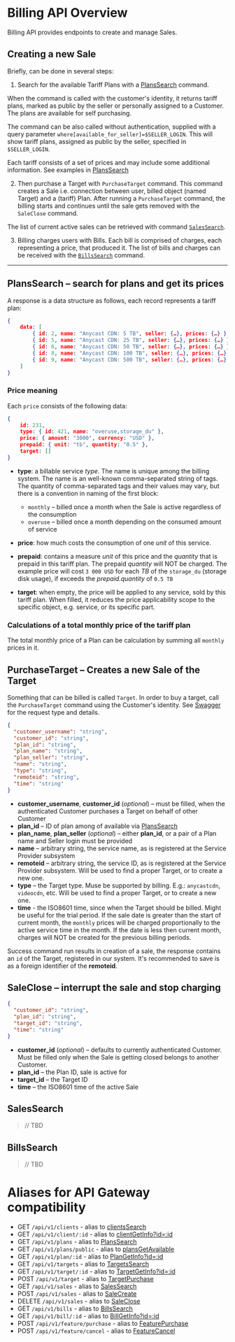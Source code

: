 # Billing API Overview

Billing API provides endpoints to create and manage Sales.

## Creating a new Sale

Briefly, can be done in several steps:

1. Search for the available Tariff Plans with a [PlansSearch](#PlansSearch) command. 

When the command is called with the customer's identity, it returns tariff plans, marked as public by the seller or personally assigned to a Customer. The plans are available for self purchasing.

The command can be also called without authentication, supplied with a query parameter `where[available_for_seller]=$SELLER_LOGIN`. This will show tariff plans, assigned as public by the seller, specified in `$SELLER_LOGIN`.

Each tariff consists of a set of prices and may include some additional information. See examples in [PlansSearch](#planssearch-for-plans-and-get-its-prices)

2. Then purchase a Target with `PurchaseTarget` command.
This command creates a Sale i.e. connection between user, billed object (named Target) and a (tariff) Plan.
After running a `PurchaseTarget` command, the billing starts and continues until the sale gets removed with the `SaleClose` command.

The list of current active sales can be retrieved with command [`SalesSearch`](#salessearch).

3. Billing charges users with Bills. Each bill is comprised of charges, each representing a price, that produced it.
The list of bills and charges can be received with the [`BillsSearch`](#billssearch) command.

---


## PlansSearch – search for plans and get its prices

A response is a data structure as follows, each record represents a tariff plan:

```json
{
    data: [
        { id: 2, name: "Anycast CDN: 5 TB", seller: {…}, prices: {…} },
        { id: 5, name: "Anycast CDN: 25 TB", seller: {…}, prices: {…} },
        { id: 6, name: "Anycast CDN: 50 TB", seller: {…}, prices: {…} },
        { id: 8, name: "Anycast CDN: 100 TB", seller: {…}, prices: {…} },
        { id: 9, name: "Anycast CDN: 500 TB", seller: {…}, prices: {…} }
    ]
}
```

### Price meaning

Each `price` consists of the following data:

```json
{
    id: 231,
    type: { id: 421, name: "overuse,storage_du" },
    price: { amount: "3000", currency: "USD" },
    prepaid: { unit: "tb", quantity: "0.5" },
    target: []
}
```

- **type**: a billable service *type*. The name is unique among the billing system. The name is an well-known comma-separated string of tags. The quantity of comma-separated tags and their values may vary, but there is a convention in naming of the first block:

  - `monthly` – billed once a month when the Sale is active regardless of the consumption
  - `overuse` – billed once a month depending on the consumed amount of service

- **price**: how much costs the consumption of one *unit* of this service.

- **prepaid**: contains a measure *unit* of this price and the *quantity* that is prepaid in this tariff plan. The prepaid *quantity* will NOT be charged. The example price will cost `3 000 USD` for each *TB* of the `storage_du` (storage disk usage), if exceeds the *prepaid.quantity* of `0.5 TB`

- **target**: when empty, the price will be applied to any service, sold by this tariff plan. When filled, it reduces the price applicability scope to the specific object, e.g. service, or its specific part.

### Calculations of a total monthly price of the tariff plan

The total monthly price of a Plan can be calculation by summing all `monthly` prices in it.


## PurchaseTarget – Creates a new Sale of the Target

 Something that can be billed is called `Target`. In order to buy a target, call the `PurchaseTarget` command using the Customer's identity. See [Swagger](http://swagger.hiqdev.com/?urls.primaryName=Billing%20API#/default/post_TargetsPurchase) for the request type and details.

```json
{
  "customer_username": "string",
  "customer_id": "string",
  "plan_id": "string",
  "plan_name": "string",
  "plan_seller": "string",
  "name": "string",
  "type": "string",
  "remoteid": "string",
  "time": "string"
}
```

- **customer_username**, **customer_id** (*optional*) – must be filled, when the authenticated Customer purchases a Target on behalf of other Customer
- **plan_id** – ID of plan among of available via [PlansSearch](#planssearchsearch-for-plans-and-get-its-prices)
- **plan_name**, **plan_seller** (*optional*) – either **plan_id**, or a pair of a Plan name and Seller login must be provided
- **name** – arbitrary string, the service name, as is registered at the Service Provider subsystem
- **remoteid** – arbitrary string, the service ID, as is registered at the Service Provider subsystem. Will be used to find a proper Target, or to create a new one.
- **type** – the Target type. Muse be supported by billing. E.g.: `anycastcdn`, `videocdn`, etc. Will be used to find a proper Target, or to create a new one.
- **time** - the ISO8601 time, since when the Target should be billed. Might be useful for the trial period. If the sale date is greater than the start of current month, the `monthly` prices will be charged proportionally to the active service time in the month. If the date is less then current month, charges will NOT be created for the previous billing periods.

Success command run results in creation of a sale, the response contains an `id` of the Target, registered in our system. It's recommended to save is as a foreign identifier of the **remoteid**.

## SaleClose – interrupt the sale and stop charging

```json
{
  "customer_id": "string",
  "plan_id": "string",
  "target_id": "string",
  "time": "string"
}
```

- **customer_id** (*optional*) – defaults to currently authenticated Customer. Must be filled only when the Sale is getting closed belongs to another Customer.
- **plan_id** – the Plan ID, sale is active for
- **target_id** – the Target ID
- **time** – the ISO8601 time of the active Sale

## SalesSearch

> // TBD

## BillsSearch

> // TBD

# Aliases for API Gateway compatibility

- GET `/api/v1/clients` - alias to [clientsSearch](http://swagger.hiqdev.com/#/client/post_clientsSearch)
- GET `/api/v1/client/:id` - alias to [clientGetInfo?id=:id](http://swagger.hiqdev.com/#/client/post_clientGetInfo)
- GET `/api/v1/plans` - alias to [PlansSearch](http://swagger.hiqdev.com/?urls.primaryName=Billing%20API#/default/post_PlansSearch)
- GET `/api/v1/plans/public` - alias to [plansGetAvailable](http://swagger.hiqdev.com/#/client/post_plansGetAvailable)
- GET `/api/v1/plan/:id` - alias to [PlanGetInfo?id=:id](http://swagger.hiqdev.com/?urls.primaryName=Billing%20API#/default/post_PlanGetInfo)
- GET `/api/v1/targets` - alias to [TargetsSearch](http://swagger.hiqdev.com/?urls.primaryName=Billing%20API#/default/post_TargetsSearch)
- GET `/api/v1/target/:id` - alias to [TargetGetInfo?id=:id](http://swagger.hiqdev.com/?urls.primaryName=Billing%20API#/default/post_TargetGetInfo)
- POST `/api/v1/target` - alias to [TargetPurchase](http://swagger.hiqdev.com/?urls.primaryName=Billing%20API#/default/post_TargetPurchase)
- GET `/api/v1/sales` - alias to [SalesSearch](http://swagger.hiqdev.com/?urls.primaryName=Billing%20API#/default/post_SalesSearch)
- POST `/api/v1/sales` - alias to [SaleCreate](http://swagger.hiqdev.com/?urls.primaryName=Billing%20API#/default/post_SaleCreate)
- DELETE `/api/v1/sales` - alias to [SaleClose](http://swagger.hiqdev.com/?urls.primaryName=Billing%20API#/default/post_SaleClose)
- GET `/api/v1/bills` - alias to [BillsSearch](http://swagger.hiqdev.com/?urls.primaryName=Billing%20API#/default/post_BillsSearch)
- GET `/api/v1/bill/:id` - alias to [BillGetInfo?id=:id](http://swagger.hiqdev.com/?urls.primaryName=Billing%20API#/default/post_BillGetInfo)
- POST `/api/v1/feature/purchase` - alias to [FeaturePurchase](http://swagger.hiqdev.com/?urls.primaryName=Billing%20API#/default/post_FeaturePurchase)
- POST `/api/v1/feature/cancel` - alias to [FeatureCancel](http://swagger.hiqdev.com/?urls.primaryName=Billing%20API#/default/post_FeatureCancel)